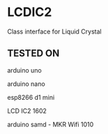 # LCDIC2
Class interface for Liquid Crystal

## TESTED ON

arduino uno

arduino nano

esp8266 d1 mini

LCD IC2 1602

arduino samd - MKR Wifi 1010
